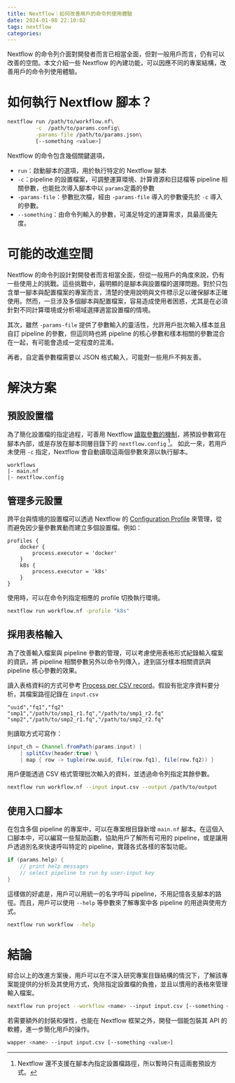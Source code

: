 ```yaml
---
title: Nextflow｜如何改善用戶的命令列使用體驗
date: 2024-01-08 22:10:02
tags: nextflow 
categories:
---
```

Nextflow 的命令列介面對開發者而言已相當全面，但對一般用戶而言，仍有可以改善的空間。本文介紹一些 Nextflow 的內建功能，可以因應不同的專案結構，改善用戶的命令列使用體驗。

<!-- more -->
# 如何執行 Nextflow 腳本？

```bash
nextflow run /path/to/workflow.nf\
		 -c  /path/to/params.config\
		 -params-file /path/to/params.json\
		 [--something <value>]
```
Nextflow 的命令包含幾個關鍵選項，

- `run`：啟動腳本的選項，用於執行特定的 Nextflow 腳本
- `-c`：pipeline 的設置檔案，可調整運算環境、計算資源和日誌檔等 pipeline 相關參數，也能批次導入腳本中以 `params`定義的參數
- `-params-file`：參數批次檔，經由 `-params-file` 導入的參數優先於 `-c` 導入的參數。
- `--something`：由命令列輸入的參數，可滿足特定的運算需求，具最高優先度。

# 可能的改進空間

Nextflow 的命令列設計對開發者而言相當全面，但從一般用戶的角度來說，仍有一些使用上的挑戰。這些挑戰中，最明顯的是腳本與設置檔的選擇問題。對於只包含單一腳本與配置檔案的專案而言，清楚的使用說明與文件標示足以確保腳本正確使用。然而，一旦涉及多個腳本與配置檔案，容易造成使用者困惑，尤其是在必須針對不同計算環境或分析場域選擇適當設置檔的情境。

其次，雖然 `-params-file` 提供了參數輸入的靈活性，允許用戶批次輸入樣本並且自訂 pipeline 的參數，但這同時也將 pipeline 的核心參數和樣本相關的參數混合在一起，有可能會造成一定程度的混淆。

再者，自定義參數檔需要以 JSON 格式輸入，可能對一些用戶不夠友善。


# 解決方案

## 預設設置檔
為了簡化設置檔的指定過程，可善用 Nextflow [讀取參數的機制](https://www.nextflow.io/docs/latest/config.html#configuration-file)，將預設參數寫在腳本內部，或是存放在腳本同層目錄下的 `nextflow.config` [^1]。 如此一來，若用戶未使用 `-c` 指定，Nextflow 會自動讀取這兩個參數來源以執行腳本。
```
workflows
|- main.nf
|- nextflow.config
```
[^1]: Nextflow 還不支援在腳本內指定設置檔路徑，所以暫時只有這兩套預設方式。

## 管理多元設置
跨平台與情境的設置檔可以透過 Nextflow 的 [Configuration Profile](https://www.nextflow.io/docs/latest/config.html#config-profiles) 來管理，從而避免因少量參數異動而建立多個設置檔。例如：

```config
profiles {
    docker {
        process.executor = 'docker'
    }
    k8s {
        process.executor = 'k8s'
    }
}
```
使用時，可以在命令列指定相應的 profile 切換執行環境。
```bash
nextflow run workflow.nf -profile "k8s"
```

## 採用表格輸入
為了改善輸入檔案與 pipeline 參數的管理，可以考慮使用表格形式紀錄輸入檔案的資訊，將 pipeline 相關參數另外以命令列傳入，達到區分樣本相關資訊與 pipeline 核心參數的效果。


讀入表格資料的方式可參考 [Process per CSV record](https://nextflow-io.github.io/patterns/process-per-csv-record/)。假設有批定序資料要分析，其檔案路徑記錄在 `input.csv`
```csv
"uuid","fq1","fq2"
"smp1","/path/to/smp1_r1.fq","/path/to/smp1_r2.fq"
"smp2","/path/to/smp2_r1.fq","/path/to/smp2_r2.fq"
```
則讀取方式可寫作：
```groovy
input_ch = Channel.fromPath(params.input) |
	| splitCsv(header:true) \
	| map { row -> tuple(row.uuid, file(row.fq1), file(row.fq2)) }
```
用戶便能透過 CSV 格式管理批次輸入的資料，並透過命令列指定其餘參數。
```bash
nextflow run workflow.nf --input input.csv --output /path/to/output
```

## 使用入口腳本
在包含多個 pipeline 的專案中，可以在專案根目錄新增 `main.nf` 腳本。在這個入口腳本中，可以編寫一些幫助函數，協助用戶了解所有可用的 pipeline，或是讓用戶透過別名來快速呼叫特定的 pipeline，實踐各式各樣的客製功能。

```groovy
if (params.help) {
	// print help messages
	// select pipeline to run by user-input key
}
```
這樣做的好處是，用戶可以用統一的名字呼叫 pipeline，不用記憶各支腳本的路徑。而且，用戶可以使用 `--help` 等參數來了解專案中各 pipeline 的用途與使用方式。

```bash
nextflow run workflow --help
```

# 結論

綜合以上的改進方案後，用戶可以在不深入研究專案目錄結構的情況下，了解該專案能提供的分析及其使用方式，免除指定設置檔的負擔，並且以慣用的表格來管理輸入檔案。
```bash
nextflow run project --workflow <name> --input input.csv [--something <value>]
``` 

若需要額外的封裝和彈性，也能在 Nextflow 框架之外，開發一個能包裝其 API 的軟體，進一步簡化用戶的操作。
```bash
wapper <name> --input input.csv [--something <value>]
```

